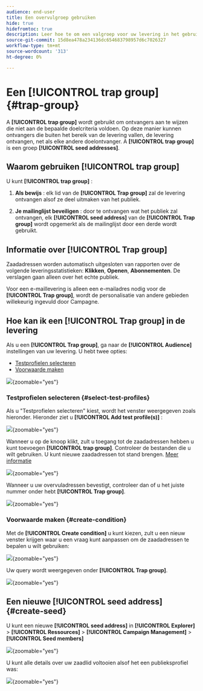 ```yaml
---
audience: end-user
title: Een overvulgroep gebruiken
hide: true
hidefromtoc: true
description: Leer hoe te om een valgroep voor uw levering in het gebruikersinterface van het Web van de Campagne te gebruiken
source-git-commit: 15d8ea478a234136dc654683798957d6c7026327
workflow-type: tm+mt
source-wordcount: '313'
ht-degree: 0%

---
```


# Een **[!UICONTROL trap group]** {#trap-group}

A **[!UICONTROL trap group]** wordt gebruikt om ontvangers aan te wijzen die niet aan de bepaalde doelcriteria voldoen. Op deze manier kunnen ontvangers die buiten het bereik van de levering vallen, de levering ontvangen, net als elke andere doelontvanger.
A **[!UICONTROL trap group]** is een groep **[!UICONTROL seed addresses]**.

## Waarom gebruiken **[!UICONTROL trap group]**

U kunt **[!UICONTROL trap group]** :

1. **Als bewijs** : elk lid van de **[!UICONTROL Trap group]** zal de levering ontvangen alsof ze deel uitmaken van het publiek.


1. **Je mailinglijst beveiligen** : door te ontvangen wat het publiek zal ontvangen, elk **[!UICONTROL seed address]** van de **[!UICONTROL Trap group]** wordt opgemerkt als de mailinglijst door een derde wordt gebruikt.

## Informatie over **[!UICONTROL Trap group]**

Zaadadressen worden automatisch uitgesloten van rapporten over de volgende leveringsstatistieken: **Klikken**, **Openen**, **Abonnementen**. De verslagen gaan alleen over het echte publiek.

Voor een e-maillevering is alleen een e-mailadres nodig voor de **[!UICONTROL Trap group]**, wordt de personalisatie van andere gebieden willekeurig ingevuld door Campagne.

## Hoe kan ik een **[!UICONTROL Trap group]** in de levering

Als u een **[!UICONTROL Trap group]**, ga naar de **[!UICONTROL Audience]** instellingen van uw levering. U hebt twee opties:
- [Testprofielen selecteren](#select-test-profile)
- [Voorwaarde maken](#create-condition)

![](assets/trap-group.png){zoomable="yes"}

### Testprofielen selecteren {#select-test-profiles}

Als u &quot;Testprofielen selecteren&quot; kiest, wordt het venster weergegeven zoals hieronder. Hieronder ziet u **[!UICONTROL Add test profile(s)]** :

![](assets/trap-no-test-profile.png){zoomable="yes"}

Wanneer u op de knoop klikt, zult u toegang tot de zaadadressen hebben u kunt toevoegen **[!UICONTROL trap group]**. Controleer de bestanden die u wilt gebruiken.
U kunt nieuwe zaadadressen tot stand brengen. [Meer informatie](#create-seed)

![](assets/trap-select-test-profiles.png){zoomable="yes"}

Wanneer u uw overvuladressen bevestigt, controleer dan of u het juiste nummer onder hebt **[!UICONTROL Trap group]**.

![](assets/trap-check.png){zoomable="yes"}

### Voorwaarde maken {#create-condition}

Met de **[!UICONTROL Create condition]** u kunt kiezen, zult u een nieuw venster krijgen waar u een vraag kunt aanpassen om de zaadadressen te bepalen u wilt gebruiken:

![](assets/trap-create-condition.png){zoomable="yes"}

Uw query wordt weergegeven onder **[!UICONTROL Trap group]**.

![](assets/trap-custom.png){zoomable="yes"}

## Een nieuwe **[!UICONTROL seed address]** {#create-seed}

U kunt een nieuwe **[!UICONTROL seed address]** in **[!UICONTROL Explorer]** > **[!UICONTROL Ressources]** > **[!UICONTROL Campaign Management]** > **[!UICONTROL Seed members]**

![](assets/trap-create.png){zoomable="yes"}

U kunt alle details over uw zaadlid voltooien alsof het een publieksprofiel was:

![](assets/trap-create-contact.png){zoomable="yes"}